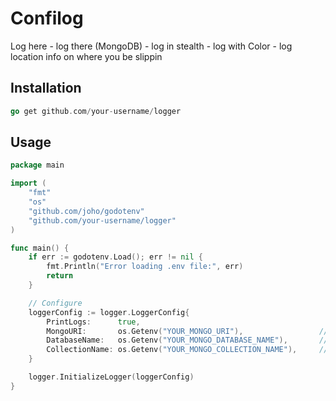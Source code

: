 # Confilog

Log here - log there (MongoDB) - log in stealth - log with Color - log location info on where you be slippin

## Installation
```go
go get github.com/your-username/logger
```

## Usage
```go
package main

import (
    "fmt"
    "os"
    "github.com/joho/godotenv"
    "github.com/your-username/logger"
)

func main() {
    if err := godotenv.Load(); err != nil {
        fmt.Println("Error loading .env file:", err)
        return
    }

    // Configure 
    loggerConfig := logger.LoggerConfig{
        PrintLogs:      true,
        MongoURI:       os.Getenv("YOUR_MONGO_URI"),                 // MongoDB URI from environment variable
        DatabaseName:   os.Getenv("YOUR_MONGO_DATABASE_NAME"),       // Name of the database
        CollectionName: os.Getenv("YOUR_MONGO_COLLECTION_NAME"),     // Name of the collection for logs
    }

    logger.InitializeLogger(loggerConfig)
}
```
